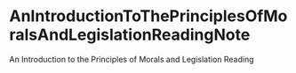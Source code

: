 # AnIntroductionToThePrinciplesOfMoralsAndLegislationReadingNote
An Introduction to the Principles of Morals and Legislation Reading 
